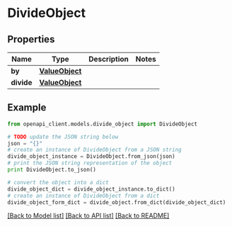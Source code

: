 # DivideObject


## Properties
Name | Type | Description | Notes
------------ | ------------- | ------------- | -------------
**by** | [**ValueObject**](ValueObject.md) |  | 
**divide** | [**ValueObject**](ValueObject.md) |  | 

## Example

```python
from openapi_client.models.divide_object import DivideObject

# TODO update the JSON string below
json = "{}"
# create an instance of DivideObject from a JSON string
divide_object_instance = DivideObject.from_json(json)
# print the JSON string representation of the object
print DivideObject.to_json()

# convert the object into a dict
divide_object_dict = divide_object_instance.to_dict()
# create an instance of DivideObject from a dict
divide_object_form_dict = divide_object.from_dict(divide_object_dict)
```
[[Back to Model list]](../README.md#documentation-for-models) [[Back to API list]](../README.md#documentation-for-api-endpoints) [[Back to README]](../README.md)


